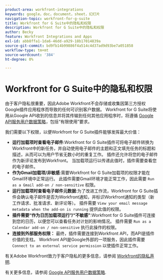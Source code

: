 ```yaml
---
product-area: workfront-integrations
keywords: google，doc，document，sheet，幻灯片
navigation-topic: workfront-for-g-suite
title: Workfront for G Suite中的隐私和权限
description: Workfront for G Suite中的隐私和权限
author: Becky
feature: Workfront Integrations and Apps
exl-id: abb8ffa1-1da6-46dd-a929-18b17014839a
source-git-commit: bd9fb14b99886f4a514c4d37ad9d93be7a051858
workflow-type: tm+mt
source-wordcount: '384'
ht-degree: 0%

---
```


# Workfront for G Suite中的隐私和权限

由于客户隐私很重要，因此Adobe Workfront不会存储或收集因第三方授权Google插件应用程序而导致的任何可识别客户数据。 Workfront for G Suite将使用从Google API收到的信息并将其传输到任何其他应用程序时，将遵循 [Google API服务用户数据策略](https://developers.google.com/terms/api-services-user-data-policy)，包括“有限使用”要求。

我们需要以下权限，以便Workfront for G Suite插件能够发挥最大价值：

* **运行加载项时查看电子邮件**:Workfront for G Suite插件可将电子邮件转换为Workfront中的新任务，并自动使用电子邮件的主题和正文填充任务的标题和描述，从而可以为用户节省无数小时的重复工作。 插件还允许将您的电子邮件作为新评论发布到Workfront。 当加载项运行以传递此值时，插件需要查看您的电子邮件。
* **作为Gmail加载项/非敏感**:需要Workfront for G Suite加载项的权限才能在Gmail环境中正常运行。 此插件需要Gmail环境才能正常工作，因此需要 `Run as a Gmail add-on / non-sensitive` 权限。
* **运行加载项时查看电子邮件元数据**:为了改进工作流，Workfront for G Suite插件会确认电子邮件是否为Workfront通知，并标识Workfront通知的类型（新工作请求、批准请求、新评论等）。 插件需要 `View your email message metadata when the add-on is running` 提供此值的权限。
* **插件需要“作为日历加载项运行”/“不敏感”**:Workfront for G Suite插件可连接到您的日历，以便您可以查看任务对计划的影响情况。 插件需要 `Run as a Calendar add-on / non-sensitive` 执行此操作的权限。
* **连接到外部服务权限：** 最终，插件需要连接到Workfront API，而API是插件价值的支柱。 Workfront API是Google外部的一项服务，因此插件需要 `Connect to an external service permission` 以使插件正常工作。

有关Adobe Workfront致力于客户隐私的更多信息，请参阅 [Workfront的隐私声明](https://www.adobe.com/content/dam/cc/en/legal/terms/enterprise/pdfs/Privacy-Notice-and-Privacy-Shield-Statement-Adobe-Workfront.pdf).

有关更多信息，请参阅 [Google API服务用户数据策略](https://developers.google.com/terms/api-services-user-data-policy).
